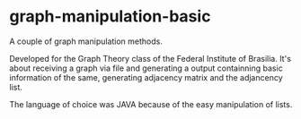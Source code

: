 # graph-manipulation-basic
A couple of graph manipulation methods.

Developed for the Graph Theory class of the Federal Institute of Brasilia.
It's about receiving a graph via file and generating  a output containning basic information of the same, 
generating adjacency matrix and the adjancency list.

The language of choice was JAVA because of the easy manipulation of lists.

